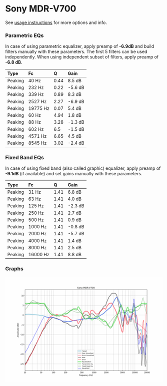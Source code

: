 # Sony MDR-V700
See [usage instructions](https://github.com/jaakkopasanen/AutoEq#usage) for more options and info.

### Parametric EQs
In case of using parametric equalizer, apply preamp of **-6.9dB** and build filters manually
with these parameters. The first 5 filters can be used independently.
When using independent subset of filters, apply preamp of **-6.8 dB**.

| Type    | Fc       |    Q | Gain    |
|:--------|:---------|:-----|:--------|
| Peaking | 40 Hz    | 0.44 | 8.5 dB  |
| Peaking | 232 Hz   | 0.22 | -5.6 dB |
| Peaking | 339 Hz   | 0.89 | 8.3 dB  |
| Peaking | 2527 Hz  | 2.27 | -6.9 dB |
| Peaking | 19775 Hz | 0.07 | 5.4 dB  |
| Peaking | 60 Hz    | 4.94 | 1.8 dB  |
| Peaking | 88 Hz    | 3.28 | -1.3 dB |
| Peaking | 602 Hz   | 6.5  | -1.5 dB |
| Peaking | 4571 Hz  | 6.65 | 4.5 dB  |
| Peaking | 8545 Hz  | 3.02 | -2.4 dB |

### Fixed Band EQs
In case of using fixed band (also called graphic) equalizer, apply preamp of **-9.1dB**
(if available) and set gains manually with these parameters.

| Type    | Fc       |    Q | Gain    |
|:--------|:---------|:-----|:--------|
| Peaking | 31 Hz    | 1.41 | 6.8 dB  |
| Peaking | 63 Hz    | 1.41 | 4.0 dB  |
| Peaking | 125 Hz   | 1.41 | -2.3 dB |
| Peaking | 250 Hz   | 1.41 | 2.7 dB  |
| Peaking | 500 Hz   | 1.41 | 0.9 dB  |
| Peaking | 1000 Hz  | 1.41 | -0.8 dB |
| Peaking | 2000 Hz  | 1.41 | -5.7 dB |
| Peaking | 4000 Hz  | 1.41 | 1.4 dB  |
| Peaking | 8000 Hz  | 1.41 | 2.5 dB  |
| Peaking | 16000 Hz | 1.41 | 8.8 dB  |

### Graphs
![](./Sony%20MDR-V700.png)